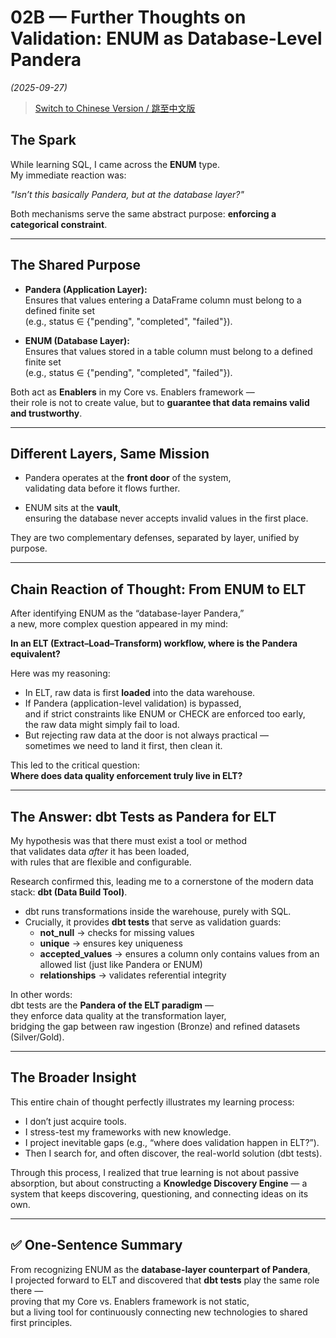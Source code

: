 # 02B — Further Thoughts on Validation: ENUM as Database-Level Pandera  
*(2025-09-27)*
> [Switch to Chinese Version / 跳至中文版](../zh/02B_enum_as_db_pandera.md)

## The Spark

While learning SQL, I came across the **ENUM** type.  
My immediate reaction was:  

*"Isn’t this basically Pandera, but at the database layer?"*  

Both mechanisms serve the same abstract purpose: **enforcing a categorical constraint**.  

---

## The Shared Purpose

- **Pandera (Application Layer):**  
  Ensures that values entering a DataFrame column must belong to a defined finite set  
  (e.g., status ∈ {"pending", "completed", "failed"}).  

- **ENUM (Database Layer):**  
  Ensures that values stored in a table column must belong to a defined finite set  
  (e.g., status ∈ {"pending", "completed", "failed"}).  

Both act as **Enablers** in my Core vs. Enablers framework —  
their role is not to create value, but to **guarantee that data remains valid and trustworthy**.  

---

## Different Layers, Same Mission

- Pandera operates at the **front door** of the system,  
  validating data before it flows further.  

- ENUM sits at the **vault**,  
  ensuring the database never accepts invalid values in the first place.  

They are two complementary defenses, separated by layer, unified by purpose.  

---

## Chain Reaction of Thought: From ENUM to ELT

After identifying ENUM as the “database-layer Pandera,”  
a new, more complex question appeared in my mind:  

**In an ELT (Extract–Load–Transform) workflow, where is the Pandera equivalent?**

Here was my reasoning:

- In ELT, raw data is first **loaded** into the data warehouse.  
- If Pandera (application-level validation) is bypassed,  
  and if strict constraints like ENUM or CHECK are enforced too early,  
  the raw data might simply fail to load.  
- But rejecting raw data at the door is not always practical —  
  sometimes we need to land it first, then clean it.  

This led to the critical question:  
**Where does data quality enforcement truly live in ELT?**

---

## The Answer: dbt Tests as Pandera for ELT

My hypothesis was that there must exist a tool or method  
that validates data *after* it has been loaded,  
with rules that are flexible and configurable.  

Research confirmed this, leading me to a cornerstone of the modern data stack: **dbt (Data Build Tool)**.  

- dbt runs transformations inside the warehouse, purely with SQL.  
- Crucially, it provides **dbt tests** that serve as validation guards:  
  - **not_null** → checks for missing values  
  - **unique** → ensures key uniqueness  
  - **accepted_values** → ensures a column only contains values from an allowed list (just like Pandera or ENUM)  
  - **relationships** → validates referential integrity  

In other words:  
dbt tests are the **Pandera of the ELT paradigm** —  
they enforce data quality at the transformation layer,  
bridging the gap between raw ingestion (Bronze) and refined datasets (Silver/Gold).  

---

## The Broader Insight

This entire chain of thought perfectly illustrates my learning process:

- I don’t just acquire tools.  
- I stress-test my frameworks with new knowledge.  
- I project inevitable gaps (e.g., “where does validation happen in ELT?”).  
- Then I search for, and often discover, the real-world solution (dbt tests).  

Through this process, I realized that true learning is not about passive absorption, but about constructing a **Knowledge Discovery Engine** — a system that keeps discovering, questioning, and connecting ideas on its own.

---

## ✅ One-Sentence Summary

From recognizing ENUM as the **database-layer counterpart of Pandera**,  
I projected forward to ELT and discovered that **dbt tests** play the same role there —  
proving that my Core vs. Enablers framework is not static,  
but a living tool for continuously connecting new technologies to shared first principles.
